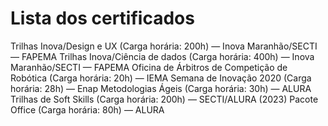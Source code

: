 # Lista dos certificados

Trilhas Inova/Design e UX (Carga horária: 200h) — Inova Maranhão/SECTI — FAPEMA
Trilhas Inova/Ciência de dados (Carga horária: 400h) — Inova Maranhão/SECTI — FAPEMA
Oficina de Árbitros de Competição de Robótica (Carga horária: 20h) — IEMA
Semana de Inovação 2020 (Carga horária: 28h) — Enap
Metodologias Ágeis (Carga horária: 30h) — ALURA
Trilhas de Soft Skills (Carga horária: 200h) — SECTI/ALURA (2023)
Pacote Office (Carga horária: 80h) — ALURA
